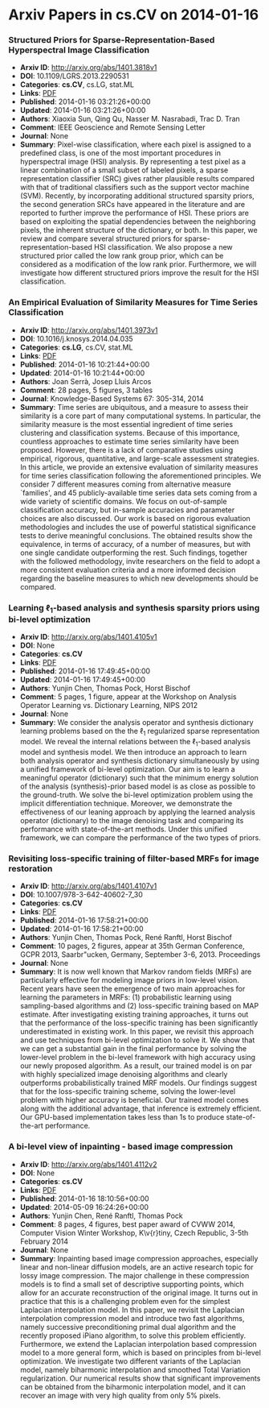 # Arxiv Papers in cs.CV on 2014-01-16
### Structured Priors for Sparse-Representation-Based Hyperspectral Image Classification
- **Arxiv ID**: http://arxiv.org/abs/1401.3818v1
- **DOI**: 10.1109/LGRS.2013.2290531
- **Categories**: **cs.CV**, cs.LG, stat.ML
- **Links**: [PDF](http://arxiv.org/pdf/1401.3818v1)
- **Published**: 2014-01-16 03:21:26+00:00
- **Updated**: 2014-01-16 03:21:26+00:00
- **Authors**: Xiaoxia Sun, Qing Qu, Nasser M. Nasrabadi, Trac D. Tran
- **Comment**: IEEE Geoscience and Remote Sensing Letter
- **Journal**: None
- **Summary**: Pixel-wise classification, where each pixel is assigned to a predefined class, is one of the most important procedures in hyperspectral image (HSI) analysis. By representing a test pixel as a linear combination of a small subset of labeled pixels, a sparse representation classifier (SRC) gives rather plausible results compared with that of traditional classifiers such as the support vector machine (SVM). Recently, by incorporating additional structured sparsity priors, the second generation SRCs have appeared in the literature and are reported to further improve the performance of HSI. These priors are based on exploiting the spatial dependencies between the neighboring pixels, the inherent structure of the dictionary, or both. In this paper, we review and compare several structured priors for sparse-representation-based HSI classification. We also propose a new structured prior called the low rank group prior, which can be considered as a modification of the low rank prior. Furthermore, we will investigate how different structured priors improve the result for the HSI classification.



### An Empirical Evaluation of Similarity Measures for Time Series Classification
- **Arxiv ID**: http://arxiv.org/abs/1401.3973v1
- **DOI**: 10.1016/j.knosys.2014.04.035
- **Categories**: **cs.LG**, cs.CV, stat.ML
- **Links**: [PDF](http://arxiv.org/pdf/1401.3973v1)
- **Published**: 2014-01-16 10:21:44+00:00
- **Updated**: 2014-01-16 10:21:44+00:00
- **Authors**: Joan Serrà, Josep Lluis Arcos
- **Comment**: 28 pages, 5 figures, 3 tables
- **Journal**: Knowledge-Based Systems 67: 305-314, 2014
- **Summary**: Time series are ubiquitous, and a measure to assess their similarity is a core part of many computational systems. In particular, the similarity measure is the most essential ingredient of time series clustering and classification systems. Because of this importance, countless approaches to estimate time series similarity have been proposed. However, there is a lack of comparative studies using empirical, rigorous, quantitative, and large-scale assessment strategies. In this article, we provide an extensive evaluation of similarity measures for time series classification following the aforementioned principles. We consider 7 different measures coming from alternative measure `families', and 45 publicly-available time series data sets coming from a wide variety of scientific domains. We focus on out-of-sample classification accuracy, but in-sample accuracies and parameter choices are also discussed. Our work is based on rigorous evaluation methodologies and includes the use of powerful statistical significance tests to derive meaningful conclusions. The obtained results show the equivalence, in terms of accuracy, of a number of measures, but with one single candidate outperforming the rest. Such findings, together with the followed methodology, invite researchers on the field to adopt a more consistent evaluation criteria and a more informed decision regarding the baseline measures to which new developments should be compared.



### Learning $\ell_1$-based analysis and synthesis sparsity priors using bi-level optimization
- **Arxiv ID**: http://arxiv.org/abs/1401.4105v1
- **DOI**: None
- **Categories**: **cs.CV**
- **Links**: [PDF](http://arxiv.org/pdf/1401.4105v1)
- **Published**: 2014-01-16 17:49:45+00:00
- **Updated**: 2014-01-16 17:49:45+00:00
- **Authors**: Yunjin Chen, Thomas Pock, Horst Bischof
- **Comment**: 5 pages, 1 figure, appear at the Workshop on Analysis Operator
  Learning vs. Dictionary Learning, NIPS 2012
- **Journal**: None
- **Summary**: We consider the analysis operator and synthesis dictionary learning problems based on the the $\ell_1$ regularized sparse representation model. We reveal the internal relations between the $\ell_1$-based analysis model and synthesis model. We then introduce an approach to learn both analysis operator and synthesis dictionary simultaneously by using a unified framework of bi-level optimization. Our aim is to learn a meaningful operator (dictionary) such that the minimum energy solution of the analysis (synthesis)-prior based model is as close as possible to the ground-truth. We solve the bi-level optimization problem using the implicit differentiation technique. Moreover, we demonstrate the effectiveness of our leaning approach by applying the learned analysis operator (dictionary) to the image denoising task and comparing its performance with state-of-the-art methods. Under this unified framework, we can compare the performance of the two types of priors.



### Revisiting loss-specific training of filter-based MRFs for image restoration
- **Arxiv ID**: http://arxiv.org/abs/1401.4107v1
- **DOI**: 10.1007/978-3-642-40602-7_30
- **Categories**: **cs.CV**
- **Links**: [PDF](http://arxiv.org/pdf/1401.4107v1)
- **Published**: 2014-01-16 17:58:21+00:00
- **Updated**: 2014-01-16 17:58:21+00:00
- **Authors**: Yunjin Chen, Thomas Pock, René Ranftl, Horst Bischof
- **Comment**: 10 pages, 2 figures, appear at 35th German Conference, GCPR 2013,
  Saarbr\"ucken, Germany, September 3-6, 2013. Proceedings
- **Journal**: None
- **Summary**: It is now well known that Markov random fields (MRFs) are particularly effective for modeling image priors in low-level vision. Recent years have seen the emergence of two main approaches for learning the parameters in MRFs: (1) probabilistic learning using sampling-based algorithms and (2) loss-specific training based on MAP estimate. After investigating existing training approaches, it turns out that the performance of the loss-specific training has been significantly underestimated in existing work. In this paper, we revisit this approach and use techniques from bi-level optimization to solve it. We show that we can get a substantial gain in the final performance by solving the lower-level problem in the bi-level framework with high accuracy using our newly proposed algorithm. As a result, our trained model is on par with highly specialized image denoising algorithms and clearly outperforms probabilistically trained MRF models. Our findings suggest that for the loss-specific training scheme, solving the lower-level problem with higher accuracy is beneficial. Our trained model comes along with the additional advantage, that inference is extremely efficient. Our GPU-based implementation takes less than 1s to produce state-of-the-art performance.



### A bi-level view of inpainting - based image compression
- **Arxiv ID**: http://arxiv.org/abs/1401.4112v2
- **DOI**: None
- **Categories**: **cs.CV**
- **Links**: [PDF](http://arxiv.org/pdf/1401.4112v2)
- **Published**: 2014-01-16 18:10:56+00:00
- **Updated**: 2014-05-09 16:24:26+00:00
- **Authors**: Yunjin Chen, René Ranftl, Thomas Pock
- **Comment**: 8 pages, 4 figures, best paper award of CVWW 2014, Computer Vision
  Winter Workshop, K\v{r}tiny, Czech Republic, 3-5th February 2014
- **Journal**: None
- **Summary**: Inpainting based image compression approaches, especially linear and non-linear diffusion models, are an active research topic for lossy image compression. The major challenge in these compression models is to find a small set of descriptive supporting points, which allow for an accurate reconstruction of the original image. It turns out in practice that this is a challenging problem even for the simplest Laplacian interpolation model. In this paper, we revisit the Laplacian interpolation compression model and introduce two fast algorithms, namely successive preconditioning primal dual algorithm and the recently proposed iPiano algorithm, to solve this problem efficiently. Furthermore, we extend the Laplacian interpolation based compression model to a more general form, which is based on principles from bi-level optimization. We investigate two different variants of the Laplacian model, namely biharmonic interpolation and smoothed Total Variation regularization. Our numerical results show that significant improvements can be obtained from the biharmonic interpolation model, and it can recover an image with very high quality from only 5% pixels.



